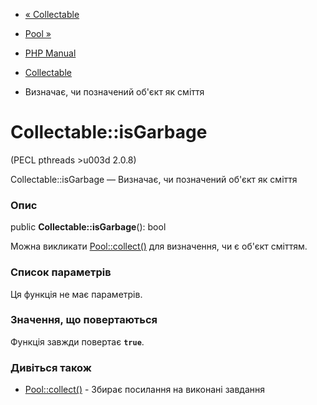 - [« Collectable](class.collectable.md)
- [Pool »](class.pool.md)

- [PHP Manual](index.md)
- [Collectable](class.collectable.md)
- Визначає, чи позначений об'єкт як сміття

# Collectable::isGarbage

(PECL pthreads \>u003d 2.0.8)

Collectable::isGarbage — Визначає, чи позначений об'єкт як сміття

### Опис

public **Collectable::isGarbage**(): bool

Можна викликати [Pool::collect()](pool.collect.md) для визначення,
чи є об'єкт сміттям.

### Список параметрів

Ця функція не має параметрів.

### Значення, що повертаються

Функція завжди повертає **`true`**.

### Дивіться також

- [Pool::collect()](pool.collect.md) - Збирає посилання на
виконані завдання
